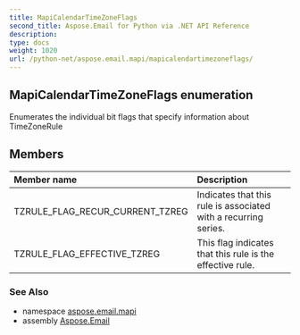 ```yaml
---
title: MapiCalendarTimeZoneFlags
second_title: Aspose.Email for Python via .NET API Reference
description: 
type: docs
weight: 1020
url: /python-net/aspose.email.mapi/mapicalendartimezoneflags/
---
```


## MapiCalendarTimeZoneFlags enumeration

Enumerates the individual bit flags that specify information about TimeZoneRule

## Members
| Member name | Description |
| :- | :- |
|TZRULE_FLAG_RECUR_CURRENT_TZREG|Indicates that this rule is associated with a recurring series.|
|TZRULE_FLAG_EFFECTIVE_TZREG|This flag indicates that this rule is the effective rule.|

### See Also

* namespace [aspose.email.mapi](/email/python-net/aspose.email.mapi/)
* assembly [Aspose.Email](/email/python-net/)

